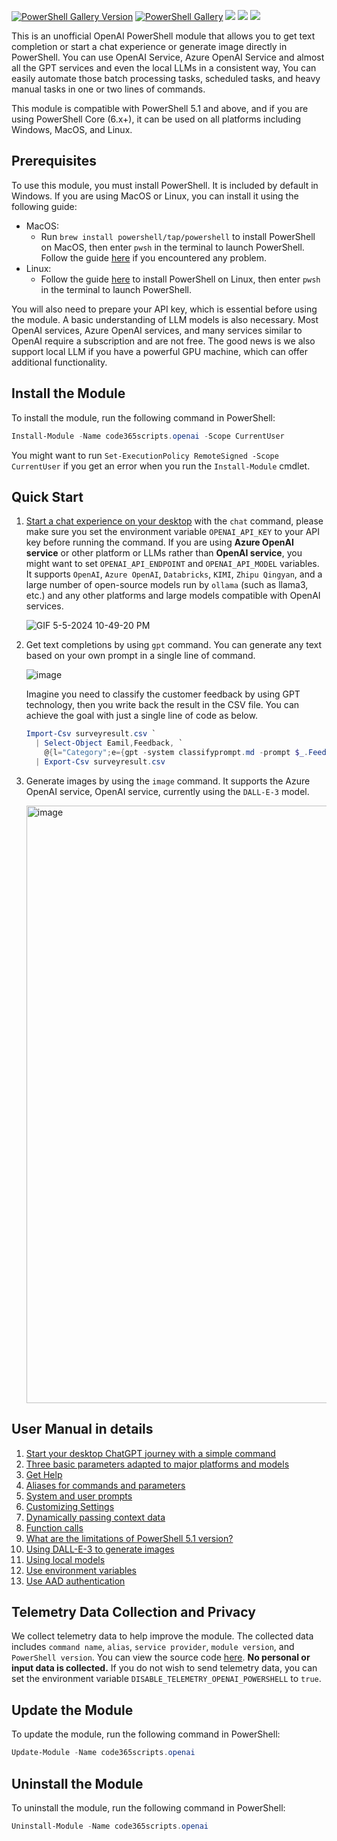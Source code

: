 [![PowerShell Gallery Version](https://img.shields.io/powershellgallery/v/code365scripts.openai?label=code365scripts.openai)](https://www.powershellgallery.com/packages/code365scripts.openai) [![PowerShell Gallery](https://img.shields.io/powershellgallery/dt/code365scripts.openai)](https://www.powershellgallery.com/packages/code365scripts.openai) [![](https://img.shields.io/badge/change-logs-blue)](CHANGELOG.md) [![](https://img.shields.io/badge/lang-简体中文-blue)](README.zh.md) [![](https://img.shields.io/badge/user_manual-English-blue)](https://github.com/chenxizhang/openai-powershell/discussions/categories/use-cases)

This is an unofficial OpenAI PowerShell module that allows you to get text completion or start a chat experience or generate image directly in PowerShell. You can use OpenAI Service, Azure OpenAI Service and almost all the GPT services and even the local LLMs in a consistent way, You can easily automate those batch processing tasks, scheduled tasks, and heavy manual tasks in one or two lines of commands.

This module is compatible with PowerShell 5.1 and above, and if you are using PowerShell Core (6.x+), it can be used on all platforms including Windows, MacOS, and Linux.

## Prerequisites

To use this module, you must install PowerShell. It is included by default in Windows. If you are using MacOS or Linux, you can install it using the following guide:

- MacOS:
  - Run `brew install powershell/tap/powershell` to install PowerShell on MacOS, then enter `pwsh` in the terminal to launch PowerShell. Follow the guide [here](https://learn.microsoft.com/en-us/powershell/scripting/install/installing-powershell-on-macos) if you encountered any problem.
- Linux:
  - Follow the guide [here](https://learn.microsoft.com/en-us/powershell/scripting/install/installing-powershell-on-linux?view=powershell-7.3) to install PowerShell on Linux, then enter `pwsh` in the terminal to launch PowerShell.

You will also need to prepare your API key, which is essential before using the module. A basic understanding of LLM models is also necessary. Most OpenAI services, Azure OpenAI services, and many services similar to OpenAI require a subscription and are not free. The good news is we also support local LLM if you have a powerful GPU machine, which can offer additional functionality.

## Install the Module

To install the module, run the following command in PowerShell:

```powershell
Install-Module -Name code365scripts.openai -Scope CurrentUser
```

You might want to run `Set-ExecutionPolicy RemoteSigned -Scope CurrentUser` if you get an error when you run the `Install-Module` cmdlet.

## Quick Start

1. [Start a chat experience on your desktop](https://github.com/chenxizhang/openai-powershell/discussions/192) with the `chat` command, please make sure you set the environment variable `OPENAI_API_KEY` to your API key before running the command. If you are using **Azure OpenAI service** or other platform or LLMs rather than **OpenAI service**, you might want to set `OPENAI_API_ENDPOINT` and `OPENAI_API_MODEL` variables. It supports `OpenAI`, `Azure OpenAI`, `Databricks`, `KIMI`, `Zhipu Qingyan`, and a large number of open-source models run by `ollama` (such as llama3, etc.) and any other platforms and large models compatible with OpenAI services.

    ![GIF 5-5-2024 10-49-20 PM](https://github.com/chenxizhang/openai-powershell/assets/1996954/eb5629f8-7014-4b0b-84e5-82259265ab07)

1. Get text completions by using `gpt` command. You can generate any text based on your own prompt in a single line of command. 

    ![image](https://github.com/chenxizhang/openai-powershell/assets/1996954/f4a21c9d-93c6-4944-9936-ae3718d40857)

   Imagine you need to classify the customer feedback by using GPT technology, then you write back the result in the CSV file. You can achieve the goal with just a single line of code as below.

   ```powershell
   Import-Csv surveyresult.csv `
     | Select-Object Eamil,Feedback, `
       @{l="Category";e={gpt -system classifyprompt.md -prompt $_.Feedback}} `
     | Export-Csv surveyresult.csv
   ```

1. Generate images by using the `image` command. It supports the Azure OpenAI service, OpenAI service, currently using the `DALL-E-3` model.

    <img width="956" alt="image" src="https://github.com/chenxizhang/openai-powershell/assets/1996954/cdad0352-9a8a-4d8f-bacd-ff8dd989a4bb">

## User Manual in details

1. [Start your desktop ChatGPT journey with a simple command](https://github.com/chenxizhang/openai-powershell/discussions/192)
2. [Three basic parameters adapted to major platforms and models](https://github.com/chenxizhang/openai-powershell/discussions/193)
3. [Get Help](https://github.com/chenxizhang/openai-powershell/discussions/194)
4. [Aliases for commands and parameters](https://github.com/chenxizhang/openai-powershell/discussions/195)
5. [System and user prompts](https://github.com/chenxizhang/openai-powershell/discussions/196)
6. [Customizing Settings](https://github.com/chenxizhang/openai-powershell/discussions/198)
7. [Dynamically passing context data](https://github.com/chenxizhang/openai-powershell/discussions/199)
8. [Function calls](https://github.com/chenxizhang/openai-powershell/discussions/200)
9. [What are the limitations of PowerShell 5.1 version?](https://github.com/chenxizhang/openai-powershell/discussions/201)
10. [Using DALL-E-3 to generate images](https://github.com/chenxizhang/openai-powershell/discussions/202)
11. [Using local models](https://github.com/chenxizhang/openai-powershell/discussions/203)
12. [Use environment variables](https://github.com/chenxizhang/openai-powershell/discussions/204)
13. [Use AAD authentication](https://github.com/chenxizhang/openai-powershell/discussions/244)

## Telemetry Data Collection and Privacy

We collect telemetry data to help improve the module. The collected data includes `command name`, `alias`, `service provider`, `module version`, and `PowerShell version`. You can view the source code [here](https://github.com/chenxizhang/openai-powershell/blob/master/code365scripts.openai/Private/Submit-Telemetry.ps1). **No personal or input data is collected.** If you do not wish to send telemetry data, you can set the environment variable `DISABLE_TELEMETRY_OPENAI_POWERSHELL` to `true`.

## Update the Module

To update the module, run the following command in PowerShell:

```powershell
Update-Module -Name code365scripts.openai
```

## Uninstall the Module

To uninstall the module, run the following command in PowerShell:

```powershell
Uninstall-Module -Name code365scripts.openai
```
